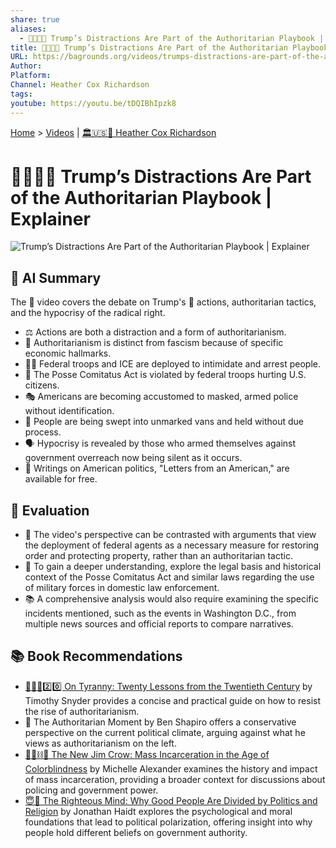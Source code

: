 ```yaml
---
share: true
aliases:
  - 👹🤡👑📢 Trump’s Distractions Are Part of the Authoritarian Playbook | Explainer
title: 👹🤡👑📢 Trump’s Distractions Are Part of the Authoritarian Playbook | Explainer
URL: https://bagrounds.org/videos/trumps-distractions-are-part-of-the-authoritarian-playbook-explainer
Author: 
Platform: 
Channel: Heather Cox Richardson
tags: 
youtube: https://youtu.be/tDQIBhIpzk8
---
```

[Home](../index.md) > [Videos](./index.md) | [🏛️🇺🇸📖 Heather Cox Richardson](../people/heather-cox-richardson.md)  
# 👹🤡👑📢 Trump’s Distractions Are Part of the Authoritarian Playbook | Explainer  
![Trump’s Distractions Are Part of the Authoritarian Playbook | Explainer](https://youtu.be/tDQIBhIpzk8)  
## 🤖 AI Summary  
The 📜 video covers the debate on Trump's 🚧 actions, authoritarian tactics, and the hypocrisy of the radical right.  
  
* ⚖️ Actions are both a distraction and a form of authoritarianism.  
* 🚫 Authoritarianism is distinct from fascism because of specific economic hallmarks.  
* 👮‍♀️ Federal troops and ICE are deployed to intimidate and arrest people.  
* 🤫 The Posse Comitatus Act is violated by federal troops hurting U.S. citizens.  
* 🎭 Americans are becoming accustomed to masked, armed police without identification.  
* 🚐 People are being swept into unmarked vans and held without due process.  
* 🗣️ Hypocrisy is revealed by those who armed themselves against government overreach now being silent as it occurs.  
* 📝 Writings on American politics, "Letters from an American," are available for free.  
  
## 🤔 Evaluation  
* 👀 The video's perspective can be contrasted with arguments that view the deployment of federal agents as a necessary measure for restoring order and protecting property, rather than an authoritarian tactic.  
* 🧐 To gain a deeper understanding, explore the legal basis and historical context of the Posse Comitatus Act and similar laws regarding the use of military forces in domestic law enforcement.  
* 📚 A comprehensive analysis would also require examining the specific incidents mentioned, such as the events in Washington D.C., from multiple news sources and official reports to compare narratives.  
  
## 📚 Book Recommendations  
* [👑🚫📜2️⃣0️⃣ On Tyranny: Twenty Lessons from the Twentieth Century](../books/on-tyranny.md) by Timothy Snyder provides a concise and practical guide on how to resist the rise of authoritarianism.  
* 📖 The Authoritarian Moment by Ben Shapiro offers a conservative perspective on the current political climate, arguing against what he views as authoritarianism on the left.  
* [🧑🏿⛓️🙈 The New Jim Crow: Mass Incarceration in the Age of Colorblindness](../books/the-new-jim-crow-mass-incarceration-in-the-age-of-colorblindness.md) by Michelle Alexander examines the history and impact of mass incarceration, providing a broader context for discussions about policing and government power.  
* [😇🧠 The Righteous Mind: Why Good People Are Divided by Politics and Religion](../books/the-righteous-mind.md) by Jonathan Haidt explores the psychological and moral foundations that lead to political polarization, offering insight into why people hold different beliefs on government authority.